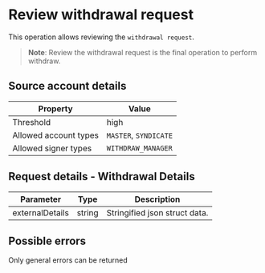 # Review withdrawal request

This operation allows reviewing the `withdrawal request`.

> __Note__: Review the withdrawal request is the final operation to perform withdraw.

## Source account details

| Property              | Value                 |
|-----------------------|-----------------------|
| Threshold             | high                  |
| Allowed account types | `MASTER`, `SYNDICATE` |
| Allowed signer types  | `WITHDRAW_MANAGER`    |

## Request details - Withdrawal Details

| Parameter       | Type   |       Description             |
|:---------------:|:------:|:-----------------------------:|
| externalDetails | string | Stringified json struct data. |

## Possible errors

Only general errors can be returned

